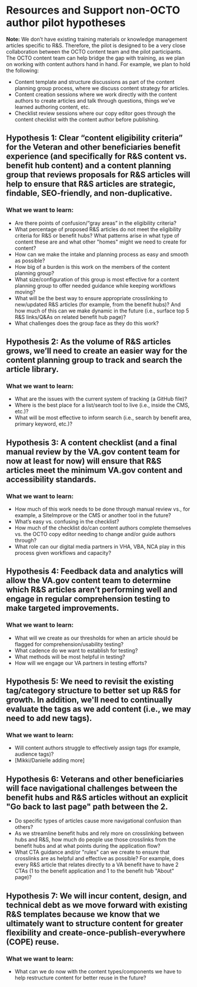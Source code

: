# Resources and Support non-OCTO author pilot hypotheses

**Note:** We don’t have existing training materials or knowledge management articles specific to R&S. Therefore, the pilot is designed to be a very close collaboration between the OCTO content team and the pilot participants. The OCTO content team can help bridge the gap with training, as we plan on working with content authors hand in hand. For example, we plan to hold the following:
 - Content template and structure discussions as part of the content planning group process, where we discuss content strategy for articles.
 - Content creation sessions where we work directly with the content authors to create articles and talk through questions, things we’ve learned authoring content, etc.
 - Checklist review sessions where our copy editor goes through the content checklist with the content author before publishing.

## Hypothesis 1: Clear “content eligibility criteria” for the Veteran and other beneficiaries benefit experience (and specifically for R&S content vs. benefit hub content) and a content planning group that reviews proposals for R&S articles will help to ensure that R&S articles are strategic, findable, SEO-friendly, and non-duplicative.

### What we want to learn:
- Are there points of confusion/“gray areas” in the eligibility criteria?
- What percentage of proposed R&S articles do not meet the eligibility criteria for R&S or benefit hubs? What patterns arise in what type of content these are and what other "homes" might we need to create for content?
- How can we make the intake and planning process as easy and smooth as possible?
- How big of a burden is this work on the members of the content planning group?
- What size/configuration of this group is most effective for a content planning group to offer needed guidance while keeping workflows moving?
- What will be the best way to ensure appropriate crosslinking to new/updated R&S articles (for example, from the benefit hubs)? And how much of this can we make dynamic in the future (i.e., surface top 5 R&S links/Q&As on related benefit hub page)?
- What challenges does the group face as they do this work? 

## Hypothesis 2: As the volume of R&S articles grows, we’ll need to create an easier way for the content planning group to track and search the article library.

### What we want to learn:
- What are the issues with the current system of tracking (a GitHub file)?
- Where is the best place for a list/search tool to live (i.e., inside the CMS, etc.)?
- What will be most effective to inform search (i.e., search by benefit area, primary keyword, etc.)?

## Hypothesis 3: A content checklist (and a final manual review by the VA.gov content team for now at least for now) will ensure that R&S articles meet the minimum VA.gov content and accessibility standards.

### What we want to learn: 
- How much of this work needs to be done through manual review vs., for example, a SiteImprove or the CMS or another tool in the future?
- What’s easy vs. confusing in the checklist?
- How much of the checklist do/can content authors complete themselves vs. the OCTO copy editor needing to change and/or guide authors through? 
- What role can our digital media partners in VHA, VBA, NCA play in this process given workflows and capacity?

## Hypothesis 4: Feedback data and analytics will allow the VA.gov content team to determine which R&S articles aren’t performing well and engage in regular comprehension testing to make targeted improvements.

### What we want to learn:
- What will we create as our thresholds for when an article should be flagged for comprehension/usability testing?
- What cadence do we want to establish for testing?
- What methods will be most helpful in testing?
- How will we engage our VA partners in testing efforts?

## Hypothesis 5: We need to revisit the existing tag/category structure to better set up R&S for growth. In addition, we'll need to continually evaluate the tags as we add content (i.e., we may need to add new tags).

### What we want to learn:
- Will content authors struggle to effectively assign tags (for example, audience tags)?
- [Mikki/Danielle adding more]

## Hypothesis 6: Veterans and other beneficiaries will face navigational challenges between the benefit hubs and R&S articles without an explicit "Go back to last page" path between the 2.
- Do specific types of articles cause more navigational confusion than others?
- As we streamline benefit hubs and rely more on crosslinking between hubs and R&S, how much do people use those crosslinks from the benefit hubs and at what points during the application flow?
- What CTA guidance and/or "rules" can we create to ensure that crosslinks are as helpful and effective as possible? For example, does every R&S article that relates directly to a VA benefit have to have 2 CTAs (1 to the benefit application and 1 to the benefit hub "About" page)?

## Hypothesis 7: We will incur content, design, and technical debt as we move forward with existing R&S templates because we know that we ultimately want to structure content for greater flexibility and create-once-publish-everywhere (COPE) reuse.

### What we want to learn:
- What can we do now with the content types/components we have to help restructure content for better reuse in the future?
